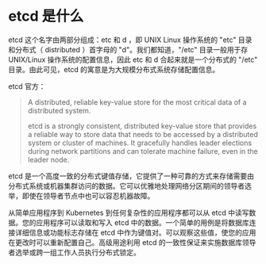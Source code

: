 # etcd 是什么

etcd 这个名字由两部分组成：etc 和 d ，即 UNIX Linux 操作系统的 "etc" 目录和分布式（ distributed ）首字母的 "d"。我们都知道，"/etc" 目录一般用于存 UNIX/Linux 操作系统的配置信息，因此 etc 和 d 合起来就是一个分布式的 "/etc" 目录。由此可见，etcd 的寓意是为大规模分布式系统存储配置信息。

etcd 官方：

> A distributed, reliable key-value store for the most critical data of a distributed system.
> 
> etcd is a strongly consistent, distributed key-value store that provides a reliable way to store data that needs to be accessed by a distributed system or cluster of machines. It gracefully handles leader elections during network partitions and can tolerate machine failure, even in the leader node.

etcd 是一个高度一致的分布式键值存储，它提供了一种可靠的方式来存储需要由分布式系统或机器集群访问的数据。它可以优雅地处理网络分区期间的领导者选举，即使在领导者节点中也可以容忍机器故障。

从简单应用程序到 Kubernetes 到任何复杂性的应用程序都可以从 etcd 中读写数据。您的应用程序可以读取和写入 etcd 中的数据。一个简单的用例是将数据库连接详细信息或功能标志存储在 etcd 中作为键值对。可以观察这些值，使您的应用在更改时可以重新配置自己。高级用途利用 etcd 的一致性保证来实施数据库领导者选举或跨一组工作人员执行分布式锁定。